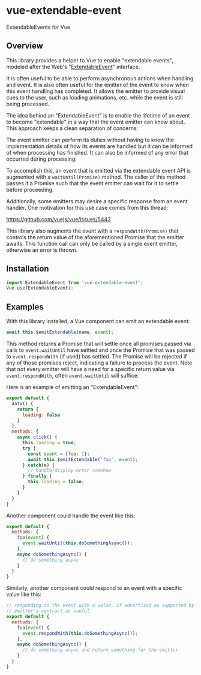 # vue-extendable-event
ExtendableEvents for Vue

## Overview

This library provides a helper to Vue to enable "extendable events", modeled
after the Web's "[ExtendableEvent](https://developer.mozilla.org/en-US/docs/Web/API/ExtendableEvent)" interface.

It is often useful to be able to perform asynchronous actions when handling
and event. It is also often useful for the emitter of the event to know when
this event handling has completed. It allows the emitter to provide visual
cues to the user, such as loading animations, etc. while the event is still
being processed.

The idea behind an "ExtendableEvent" is to enable the lifetime of an event to
become "extendable" in a way that the event emitter can know about. This
approach keeps a clean separation of concerns:

The event emitter can perform its duties without having to know the
implementation details of how its events are handled but it can be informed of
when processing has finished. It can also be informed of any error that
occurred during processing.

To accomplish this, an event that is emitted via the extendable event API is augmented with a `waitUntil(Promise)` method. The caller of this method passes
it a Promise such that the event emitter can wait for it to settle before
proceeding.

Additionally, some emitters may desire a specific response from an event
handler. One motivation for this use case comes from this thread:

https://github.com/vuejs/vue/issues/5443

This library also augments the event with a `respondWith(Promise)` that
controls the return value of the aforementioned Promise that the emitter
awaits. This function call can only be called by a single event emitter,
otherwise an error is thrown.

## Installation

```js
import ExtendableEvent from 'vue-extendable-event';
Vue.use(ExtendableEvent);
```

## Examples

With this library installed, a Vue component can emit an extendable event:

```js
await this.$emitExtendable(name, event);
```

This method returns a Promise that will settle once all promises passed via
calls to `event.waitUntil` have settled and once the Promise that was passed to
`event.respondWith` (if used) has settled. The Promise will be rejected if any of those promises reject, indicating a failure to process the event. Note that not every emitter will have a need for a specific return value via
`event.respondWith`, often `event.waitUntil` will suffice.

Here is an example of emitting an "ExtendableEvent":

```js
export default {
  data() {
    return {
      loading: false
    }
  },
  methods: {
    async click() {
      this.loading = true;
      try {
        const event = {foo: 1};
        await this.$emitExtendable('foo', event);
      } catch(e) {
        // handle/display error somehow
      } finally {
        this.loading = false;
      }
    }
  }
}
```

Another component could handle the event like this:

```js
export default {
  methods: {
    foo(event) {
      event.waitUntil(this.doSomethingAsync());
    },
    async doSomethingAsync() {
      // do something async
    }
  }
}
```

Similarly, another component could respond to an event with a specific
value like this:

```js
// responding to the event with a value, if advertised as supported by the
// emitter's contract as useful
export default {
  methods: {
    foo(event) {
      event.respondWith(this.doSomethingAsync());
    },
    async doSomethingAsync() {
      // do something async and return something for the emitter
    }
  }
}
```
